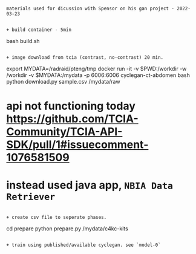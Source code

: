 


```

materials used for dicussion with Spensor on his gan project - 2022-03-23


+ build container - 5min
```
bash build.sh
```

+ image download from tcia (contrast, no-contrast) 20 min.
```
export MYDATA=/radraid/pteng/tmp
docker run -it -v $PWD:/workdir -w /workdir -v $MYDATA:/mydata -p 6006:6006 cyclegan-ct-abdomen bash
python download.py sample.csv /mydata/raw
# api not functioning today https://github.com/TCIA-Community/TCIA-API-SDK/pull/1#issuecomment-1076581509
# instead used java app, `NBIA Data Retriever`
```

+ create csv file to seperate phases.

```
cd prepare
python prepare.py /mydata/c4kc-kits

```

+ train using published/available cyclegan. see `model-0`


